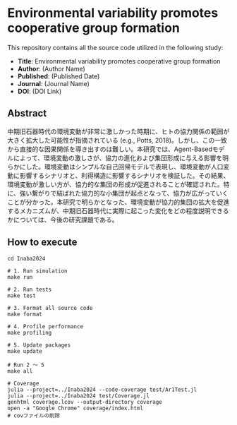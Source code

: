 # Environmental variability promotes cooperative group formation

This repository contains all the source code utilized in the following study:

- **Title**: Environmental variability promotes cooperative group formation
- **Author**: (Author Name)
- **Published**: (Published Date)
- **Journal**: (Journal Name)
- **DOI**: (DOI Link)

## Abstract

中期旧石器時代の環境変動が非常に激しかった時期に、ヒトの協力関係の範囲が大きく拡大した可能性が指摘されている (e.g., Potts, 2018)。しかし、この一致から直接的な因果関係を導き出すのは難しい。本研究では、Agent-Basedモデルによって、環境変動の激しさが、協力の進化および集団形成に与える影響を明らかにした。環境変動はシンプルな自己回帰モデルで表現し、環境変動が人口変動に影響するシナリオと、利得構造に影響するシナリオを検証した。その結果、環境変動が激しい方が、協力的な集団の形成が促進されることが確認された。特に、強い繋がりで結ばれた協力的な小集団が起点となって、協力が広がっていくことが分かった。本研究で明らかとなった、環境変動が協力的集団の拡大を促進するメカニズムが、中期旧石器時代に実際に起こった変化をどの程度説明できるかについては、今後の研究課題である。

## How to execute

```
cd Inaba2024

# 1. Run simulation
make run

# 2. Run tests
make test

# 3. Format all source code
make format

# 4. Profile performance
make profiling

# 5. Update packages
make update

# Run 2 〜 5
make all

# Coverage
julia --project=../Inaba2024 --code-coverage test/Ar1Test.jl
julia --project=../Inaba2024 test/Coverage.jl
genhtml coverage.lcov --output-directory coverage
open -a "Google Chrome" coverage/index.html
# covファイルの削除
```
